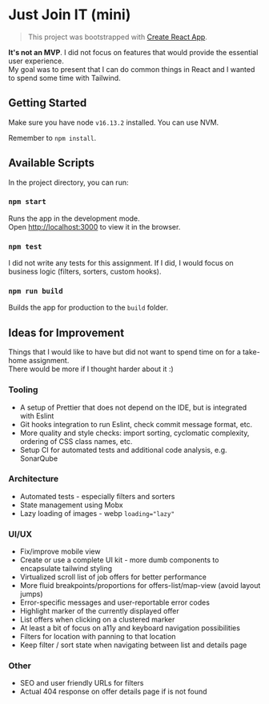# Just Join IT (mini)

> This project was bootstrapped with [Create React App](https://github.com/facebook/create-react-app).

**It's not an MVP**. I did not focus on features that would provide the essential user experience.\
My goal was to present that I can do common things in React and I wanted to spend some time with Tailwind.

## Getting Started

Make sure you have node `v16.13.2` installed. You can use NVM.  

Remember to `npm install`.

## Available Scripts

In the project directory, you can run:

### `npm start`

Runs the app in the development mode.\
Open [http://localhost:3000](http://localhost:3000) to view it in the browser.

### `npm test`

I did not write any tests for this assignment. If I did, I would focus on business logic (filters, sorters, custom hooks).

### `npm run build`

Builds the app for production to the `build` folder.

## Ideas for Improvement

Things that I would like to have but did not want to spend time on for a take-home assignment.  
There would be more if I thought harder about it :)

### Tooling

- A setup of Prettier that does not depend on the IDE, but is integrated with Eslint
- Git hooks integration to run Eslint, check commit message format, etc.
- More quality and style checks: import sorting, cyclomatic complexity, ordering of CSS class names, etc.
- Setup CI for automated tests and additional code analysis, e.g. SonarQube

### Architecture

- Automated tests - especially filters and sorters
- State management using Mobx
- Lazy loading of images - webp `loading="lazy"`

### UI/UX

- Fix/improve mobile view
- Create or use a complete UI kit - more dumb components to encapsulate tailwind styling
- Virtualized scroll list of job offers for better performance
- More fluid breakpoints/proportions for offers-list/map-view (avoid layout jumps)
- Error-specific messages and user-reportable error codes 
- Highlight marker of the currently displayed offer
- List offers when clicking on a clustered marker
- At least a bit of focus on a11y and keyboard navigation possibilities
- Filters for location with panning to that location
- Keep filter / sort state when navigating between list and details page

### Other

- SEO and user friendly URLs for filters
- Actual 404 response on offer details page if is not found